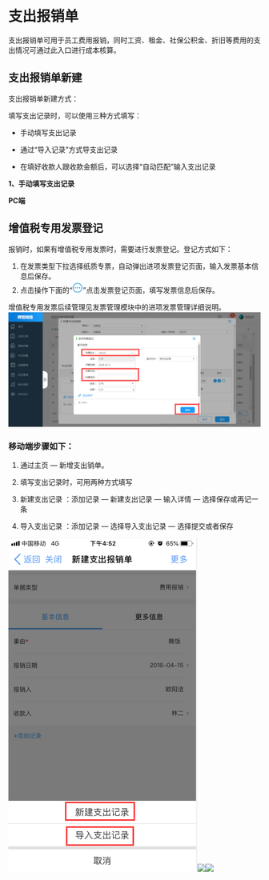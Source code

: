 # 支出报销单

支出报销单可用于员工费用报销，同时工资、租金、社保公积金、折旧等费用的支出情况可通过此入口进行成本核算。

## 支出报销单新建

支出报销单新建方式：

填写支出记录时，可以使用三种方式填写：

* 手动填写支出记录

* 通过“导入记录”方式导支出记录

* 在填好收款人跟收款金额后，可以选择“自动匹配”输入支出记录

**1、手动填写支出记录**

**PC端**

## 增值税专用发票登记

报销时，如果有增值税专用发票时，需要进行发票登记。登记方式如下：

1. 在发票类型下拉选择纸质专票，自动弹出进项发票登记页面，输入发票基本信息后保存。
2. 点击操作下面的“![](/assets/图片1111.png)”点击发票登记页面，填写发票信息后保存。

增值税专用发票后续管理见发票管理模块中的进项发票管理详细说明。![](/assets/发票.png)

### 移动端步骤如下：

1. 通过主页  —  新增支出销单。

2. 填写支出记录时，可用两种方式填写

3. 新建支出记录  ：添加记录  — 新建支出记录  — 输入详情 —  选择保存或再记一条

4. 导入支出记录  ：添加记录  —  选择导入支出记录  —  选择提交或者保存

![](/assets/报销111.png)![](/assets/抱11.png)![](/assets/抱22.png)

